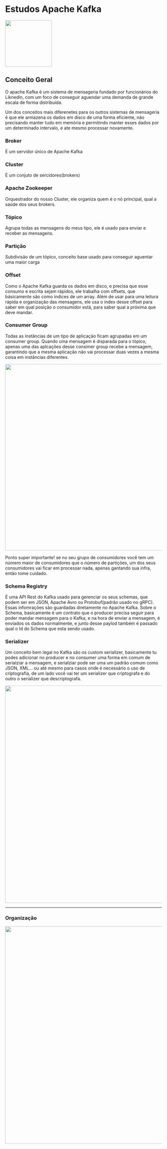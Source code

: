 # Estudos Apache Kafka

<img src="https://blog.geekhunter.com.br/wp-content/uploads/2020/09/apache-kafka.png" width="150px"></img>

## Conceito Geral

O apache Kafka é um sistema de mensageria fundado por funcionários do Liknedin, com um foco de conseguir aguendar uma demanda de grande escala de forma distribuída.

Um dos conceitos mais diferenetes para os outros sistemas de mensageria é que ele armazena os dados em disco de uma forma eficiente, não precisando manter tudo em memória e permitindo manter esses dados por um determinado intervalo, e ate mesmo processar novamente.

### Broker

É um servidor único de Apache Kafka

### Cluster

É um conjuto de sercidores(brokers)

### Apache Zookeeper

Orquestrador do nosso Cluster, ele organiza quem é o nó principal, qual a saúde dos seus brokers.

### Tópico

Agrupa todas as mensagens do meus tipo, ele é usado para enviar e receber as mensagens.

### Partição

Subdivisão de um tópico, conceito base usado para conseguir aguentar uma maior carga


### Offset

Como o Apache Kafka guarda os dados em disco, e precisa que esse consumo e escrita sejam rápidos, ele trabalha com offsets, que básicamente são como indices de um array. Além de usar para uma leitura rápida e organização das mensagens, ele usa o index desse offset para saber em qual posição o consumidor está, para saber qual a próxima que deve mandar.

### Consumer Group

Todas as instâncias de um tipo de aplicação ficam agrupadas em um consumer group. Quando uma mensagem é disparada para o tópico, apenas uma das aplcações desse consimer group recebe a mensagem, garantindo que a mesma aplicação não vai processar duas vezes a mesma coisa em instâncias diferentes.

<img src="https://res.cloudinary.com/practicaldev/image/fetch/s--3jS6E40Y--/c_limit%2Cf_auto%2Cfl_progressive%2Cq_auto%2Cw_880/https://dev-to-uploads.s3.amazonaws.com/i/f0h3c07isaz6y1rhwokz.jpg" width="600px"></img>

Ponto super importante! se no seu grupo de consumidores você tem um número maior de consumidores que o número de partições, um dos seus consumidores vai ficar em processar nada, apenas gantando sua infra, então tome cuidado.

### Schema Registry

É uma API Rest do Kafka usado para gerenciar os seus schemas, que podem ser em JSON, Apache Avro ou Protobuf(padrão usado no gRPC). Essas infomrações são guardadas diretamente no Apache Kafka.
Sobre o Schema, basicamente é um contrato que o producer precisa seguir para poder mandar mensagem para o Kafka, e na hora de enviar a mensagem, é enviados os dados normalmente, e junto desse paylod também é passado qual o Id do Schema que esta sendo usado.

### Serializer

Um conceito bem legal no Kafka são os custom serializer, basicamente tu podes adicionar no producer e no consumer uma forma em comum de serialziar a mensagem, e serialziar pode ser uma um padrão comum como JSON, XML... ou até mesmo para casos onde é necessário o uso de criptografia, de um lado você vai ter um serializer que criptografa e do outro o serializer que descriptografa.

<img src="https://www.baeldung.com/wp-content/uploads/2021/08/kafka1.png" width="700px"></img>


---
### Organização

<img src="https://luby.com.br/wp-content/uploads/2021/05/o-que-e-apache-kafka.png" width="700px"></img>
